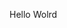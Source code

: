 Hello Wolrd
























































































































































































































































































































































































































































































































































































































































































































































































































































































































































































































































































































































































































































































































































































































































































































































































































































































































































































































































































































































































































































































































































































































































































































































































































































































































































































































































































































































































































































